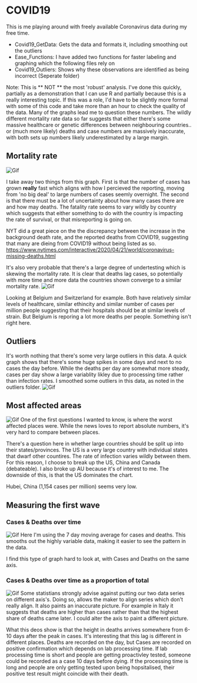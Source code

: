 # COVID19 
This is me playing around with freely available Coronavirus data during my free time. 

 - Covid19_GetData: Gets the data and formats it, including smoothing out the outliers
 - Ease_Functions: I have added two functions for faster labeling and graphing which the following files rely on
 - Covid19_Outliers:  Shows why these observations are identified as being incorrect (Seperate folder)
 
 Note:  This is ** NOT ** the most 'robust' analysis.  I've done this quickly, partially as a demonstration that I can use R and partially because this is a really interesting topic. 
If this was a role, I'd have to be slightly more formal with some of this code and take more than an hour to check the quality of the data.  Many of the graphs lead me to question these numbers.  The wildly different mortality rate data so far suggests that either there's some massive healthcare or genetic differences between neighbouring countries.. or (much more likely) deaths and case numbers are massively inaccurate, with both sets up numbers likely underestimated by a large margin.  
 
## Mortality rate
![Gif](https://raw.githubusercontent.com/michaelhawley/Demo/master/R/graphs/CovidGif.gif)

I take away two things from this graph.  First is that the number of cases has grown **really** fast which aligns with how I percieved the reporting, moving from 'no big deal' to large numbers of cases seemly overnight.
The second is that there must be a lot of uncertainty about how many cases there are and how may deaths. The fatality rate seems to vary wildly by country which suggests that either something to do with the country is impacting the rate of survival, or that misreporting is going on. 

NYT did a great piece on the the discrepancy between the increase in the background death rate, and the reported deaths from COVID19, suggesting that many are dieing from COVID19 without being listed as so. 
https://www.nytimes.com/interactive/2020/04/21/world/coronavirus-missing-deaths.html

It's also very probable that there's a large degree of undertesting which is skewing the mortality rate. 
It is clear that deaths lag cases, so potentially with more time and more data the countries shown converge to a similar mortality rate. 
 ![Gif](https://github.com/michaelhawley/Demo/blob/master/R/graphs/Graph2.png)
 
 Looking at Belgium and Switzerland for example.  Both have relatively similar levels of healthcare, similar ethincity and similar number of cases per million people suggesting that their hospitals should be at similar levels of strain. But Belgium is reporing a lot more deaths per people.  Something isn't right here. 
 
  
## Outliers
It's worth nothing that there's some very large outliers in this data.  A quick graph shows that there's some huge spikes in some days and next to no cases the day before. While the deaths per day are somewhat more steady, cases per day show a large variablity likley due to processing time rather than infection rates. 
I smoothed some outliers in this data, as noted in the outliers folder. 
![Gif](https://raw.githubusercontent.com/michaelhawley/Demo/master/R/outliers/graphs/Initial_Graph.png)
 
 

## Most affected areas
![Gif](https://raw.githubusercontent.com/michaelhawley/Demo/master/R/graphs/Graph1.png)
One of the first questions I wanted to know, is where the worst affected places were. 
While the news loves to report absolute numbers, it's very hard to compare between places. 

There's a question here in whether large countries should be split up into their states/provinces. 
The US is a very large country with individual states that dwarf other countires.  The rate of infection varies wildly  between them. For this reason, I choose to break up the US, China and Canada (debateable).
I also broke up AU because it's of interest to me. The downside of this, is that the US dominates the chart. 

Hubei, China (1,154 cases per million) seems very low.  

## Measuring the first wave
### Cases & Deaths over time
![Gif](https://raw.githubusercontent.com/michaelhawley/Demo/master/R/graphs/Graph4.png)
Here I'm using the 7 day moving average for cases and deaths.  This smooths out the highly variable data, making it easier to see the pattern in the data. 

I find this type of graph hard to look at, with Cases and Deaths on the same axis. 

### Cases & Deaths over time as a proportion of total
![Gif](https://raw.githubusercontent.com/michaelhawley/Demo/master/R/graphs/Graph5.png)
Some statistians strongly advise against putting our two data series on different axis's. 
Doing so, allows the maker to align series which don't really align. It also paints an inaccurate picture. 
For example in Italy it suggests that deaths are higher than cases rather than that the highest share of deaths came later.  I could alter the axis to paint a different picture. 

What this deos show is that the height in deaths arrives somewhere from 6-10 days after the peak in cases.
It's interesting that this lag is different in different places. 
Deaths are recorded on the day, but Cases are recorded on positive confirmation which depends on lab processing time. 
If lab processing time is short and people are getting proactivley tested, someone could be recorded as a case 10 days before dying. 
If the processing time is long and people are only getting tested upon being hopsitalised, their positive test result might coincide with their death. 


